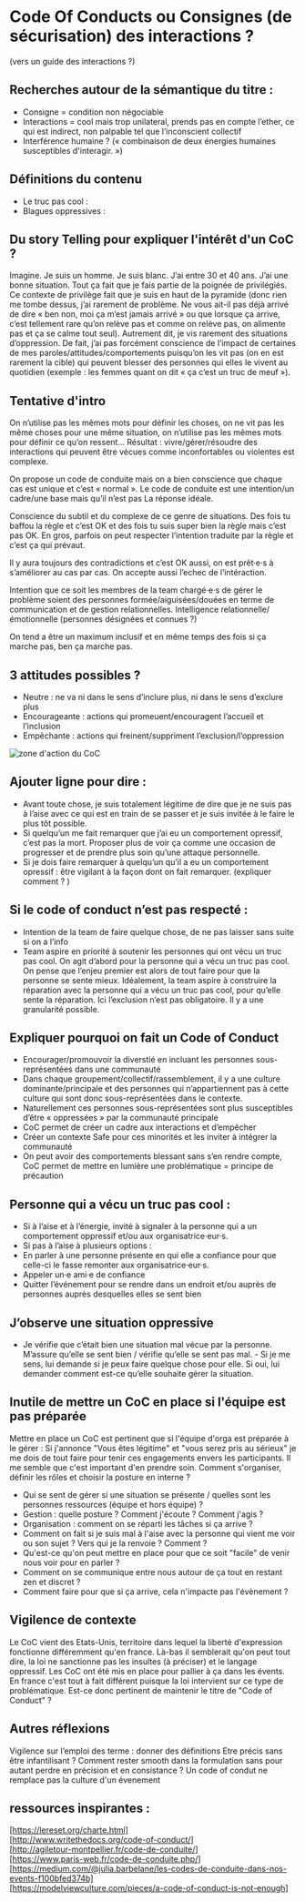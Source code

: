 # Code Of Conducts ou Consignes (de sécurisation) des interactions ?
(vers un guide des interactions ?)

## Recherches autour de la sémantique du titre : 
- Consigne = condition non négociable
- Interactions = cool mais trop unilateral, prends pas en compte l’ether, ce qui est indirect, non palpable tel que l’inconscient collectif
- Interférence humaine ? (« combinaison de deux énergies humaines susceptibles d'interagir. »)

## Définitions du contenu
- Le truc pas cool : 
- Blagues oppressives : 	

## Du story Telling pour expliquer l'intérêt d'un CoC ?
Imagine. Je suis un homme. Je suis blanc. J’ai entre 30 et 40 ans. J’ai une bonne situation. Tout ça fait que je fais partie de la poignée de privilégiés. Ce contexte de privilège fait que je suis en haut de la pyramide (donc rien me tombe dessus, j’ai rarement de problème. Ne vous ait-il pas déjà arrivé de dire « ben non, moi ça m’est jamais arrivé » ou que lorsque ça arrive, c’est tellement rare qu’on relève pas et comme on relève pas, on alimente pas et ça se calme tout seul). Autrement dit, je vis rarement des situations d’oppression. De fait, j’ai pas forcément conscience de l’impact de certaines de mes paroles/attitudes/comportements puisqu’on les vit pas (on en est rarement la cible) qui peuvent blesser des personnes qui elles le vivent au quotidien (exemple : les femmes quant on dit « ça c’est un truc de meuf »).  
 

## Tentative d'intro 
On n’utilise pas les mêmes mots pour définir les choses, on ne vit pas les même choses pour une même situation, on n’utilise pas les mêmes mots pour définir ce qu’on ressent… Résultat : vivre/gérer/résoudre des interactions qui peuvent être vécues comme inconfortables ou violentes est complexe.   

On propose un code de conduite mais on a bien conscience que chaque cas est unique et c’est « normal ». Le code de conduite est une intention/un cadre/une base mais qu’il n’est pas La réponse idéale.   

Conscience du subtil et du complexe de ce genre de situations. Des fois tu baffou la règle et c’est OK et des fois tu suis super bien la règle mais c’est pas OK. En gros, parfois on peut respecter l’intention traduite par la règle et c’est ça qui prévaut.  


Il y aura toujours des contradictions et c’est OK aussi, on est prêt·e·s à s’améliorer au cas par cas. On accepte aussi l’echec de l’intéraction.  

Intention que ce soit les membres de la team chargé·e·s de gérer le problème soient des personnes formée/aiguisées/douées en terme de communication et de gestion relationnelles. Intelligence relationnelle/émotionnelle (personnes désignées et connues ?)  

On tend a être un maximum inclusif et en même temps des fois si ça marche pas, ben ça marche pas.   

## 3 attitudes possibles ?
- Neutre : ne va ni dans le sens d’inclure plus, ni dans le sens d’exclure plus 
- Encourageante : actions qui promeuent/encouragent l’accueil et l’inclusion
- Empêchante : actions qui freinent/suppriment l’exclusion/l’oppression

![zone d'action du CoC](https://github.com/Julia-barbelane/reflexions/blob/master/chantiers/zone-d-action-du-coc.jpeg)

## Ajouter ligne pour dire :  
- Avant toute chose, je suis totalement légitime de dire que je ne suis pas à l’aise avec ce qui est en train de se passer et je suis invitée à le faire le plus tôt possible. 
- Si quelqu’un me fait remarquer que j’ai eu un comportement opressif, c’est pas la mort. Proposer plus de voir ça comme une occasion de progresser et de prendre plus soin qu’une attaque personnelle. 
- Si je dois faire remarquer à quelqu’un qu’il a eu un comportement opressif : être vigilant à la façon dont on fait remarquer. (expliquer comment ? )

## Si le code of conduct n’est pas respecté :
- Intention de la team de faire quelque chose, de ne pas laisser sans suite si on a l’info
- Team aspire en priorité à soutenir les personnes qui ont vécu un truc pas cool.  On agit d’abord pour la personne qui a vécu un truc pas cool. On pense que l’enjeu premier est alors de tout faire pour que la personne se sente mieux.  Idéalement, la team aspire à  construire la réparation avec la personne qui a vécu un truc pas cool, pour qu’elle sente la réparation. Ici l’exclusion n’est pas obligatoire. Il y a une granularité possible.

## Expliquer pourquoi on fait un Code of Conduct
- Encourager/promouvoir la diverstié en incluant les personnes sous-représentées dans une communauté
- Dans chaque groupement/collectif/rassemblement, il y a une culture dominante/principale et des personnes qui n’appartiennent pas à cette culture qui sont donc sous-représentées dans le contexte.
- Naturellement ces personnes sous-représentées sont plus susceptibles d’être « oppressées » par la communauté principale
- CoC permet de créer un cadre aux interactions et d’empêcher
- Créer un contexte Safe pour ces minorités et les inviter à intégrer la communauté
- On peut avoir des comportements blessant sans s’en rendre compte, CoC permet de mettre en lumière une problématique = principe de précaution

## Personne qui a vécu un truc pas cool : 
- Si à l’aise et à l’énergie, invité à signaler à la personne qui a un comportement oppressif et/ou aux organisatrice·eur·s.
- Si pas à l’aise à plusieurs options : 
- En parler à une personne présente en qui elle a confiance pour que celle-ci le fasse remonter aux organisatrice·eur·s.
- Appeler un·e ami·e de confiance 
- Quitter l’événement pour se rendre dans un endroit et/ou auprès de personnes auprès desquelles elles se sent bien

## J’observe une situation oppressive
- Je vérifie que c’était bien une situation mal vécue par la personne. M’assure qu’elle se sent bien / vérifie qu’elle se sent pas mal. - Si je me sens, lui demande si je peux faire quelque chose pour elle. Si oui, lui demander comment est-ce qu’elle souhaite gérer la situation. 

## Inutile de mettre un CoC en place si l'équipe est pas préparée
Mettre en place un CoC est pertinent que si l'équipe d'orga est préparée à le gérer : 
Si j'annonce "Vous êtes légitime" et "vous serez pris au sérieux" je me dois de tout faire pour tenir ces engagements envers les participants. Il me semble que c'est important d'en prendre soin. Comment s'organiser, définir les rôles et choisir la posture en interne ? 
- Qui se sent de gérer si une situation se présente / quelles sont les personnes ressources (équipe et hors équipe) ?
- Gestion : quelle posture ? Comment j'écoute ? Comment j'agis ?
- Organisation : comment on se réparti les tâches si ça arrive ?
- Comment on fait si je suis mal à l'aise avec la personne qui vient me voir ou son sujet ? Vers qui je la renvoie ? Comment ?
- Qu'est-ce qu'on peut mettre en place pour que ce soit "facile" de venir nous voir pour en parler ?
- Comment on se communique entre nous autour de ça tout en restant zen et discret ?
- Comment faire pour que si ça arrive, cela n'impacte pas l'évènement ?

## Vigilence de contexte 
Le CoC vient des Etats-Unis, territoire dans lequel la liberté d'expression fonctionne différemment qu'en france. Là-bas il semblerait qu'on peut tout dire, la loi ne sanctionne pas les insultes (à préciser) et le langage oppressif. Les CoC ont été mis en place pour pallier à ça dans les évents. 
En france c'est tout à fait différent puisque la loi intervient sur ce type de problématique. Est-ce donc pertinent de maintenir le titre de "Code of Conduct" ? 


## Autres réflexions 
Vigilence sur l’emploi des terme : donner des définitions
Etre précis sans être infantilisant ?
Comment rester smooth dans la formulation sans pour autant perdre en précision et en consistance ? 
Un code of condut ne remplace pas la culture d'un évenement


## ressources inspirantes : 
[https://lereset.org/charte.html]  
[http://www.writethedocs.org/code-of-conduct/]  
[http://agiletour-montpellier.fr/code-de-conduite/]  
[https://www.paris-web.fr/code-de-conduite.php/]  
[https://medium.com/@julia.barbelane/les-codes-de-conduite-dans-nos-events-f100bfed374b]  
[https://modelviewculture.com/pieces/a-code-of-conduct-is-not-enough]



